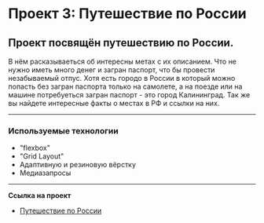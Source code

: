 # Проект 3: Путешествие по России

## Проект посвящён путешествию по России.
В нём расказываеться об интересны метах с их описанием. Что не нужно иметь много денег и загран паспорт, что бы провести незабываемый отпус. Хотя есть городо в России в который можно попасть без загран паспорта только на самолете, а на поезде или на машине потребуеться загран паспорт - это город Калининград. Так же вы найдете интересные факты о местах в РФ и ссылки на них.

****
### Используемые технологии
* "flexbox"
* "Grid Layout"
* Адаптивную и резиновую вёрстку
* Медиазапросы
****
**Ссылка на проект**

* [Путешествие по России](https://www.figma.com/file/5S2WSbEFL6awjVWJ0NWL8Q/Sprint-3_-Russia-_-desktop-mobile?node-id=28503%3A0)